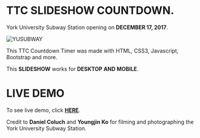 # TTC SLIDESHOW COUNTDOWN.
York University Subway Station opening on **DECEMBER 17, 2017**.

![YUSUBWAY](https://github.com/dvampofo/countdown/blob/master/assets/images/countdown_entr.png?raw=true)

This TTC Countdown Timer was made with HTML, CSS3, Javascript, Bootstrap and more.

This **SLIDESHOW** works for **DESKTOP AND MOBILE**. 

# LIVE DEMO

To see live demo, click [**HERE**](https://dvampofo.github.io/slidercountdown/).


Credit to **Daniel Coluch** and **Youngjin Ko** for filming and photographing the York University Subway Station.
